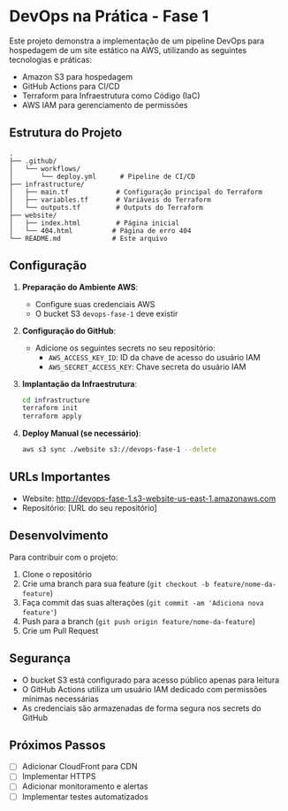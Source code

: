 # DevOps na Prática - Fase 1

Este projeto demonstra a implementação de um pipeline DevOps para hospedagem de um site estático na AWS, utilizando as seguintes tecnologias e práticas:

- Amazon S3 para hospedagem
- GitHub Actions para CI/CD
- Terraform para Infraestrutura como Código (IaC)
- AWS IAM para gerenciamento de permissões

## Estrutura do Projeto

```
.
├── .github/
│   └── workflows/
│       └── deploy.yml      # Pipeline de CI/CD
├── infrastructure/
│   ├── main.tf            # Configuração principal do Terraform
│   ├── variables.tf       # Variáveis do Terraform
│   └── outputs.tf         # Outputs do Terraform
├── website/
│   ├── index.html         # Página inicial
│   └── 404.html          # Página de erro 404
└── README.md             # Este arquivo
```

## Configuração

1. **Preparação do Ambiente AWS**:

   - Configure suas credenciais AWS
   - O bucket S3 `devops-fase-1` deve existir

2. **Configuração do GitHub**:

   - Adicione os seguintes secrets no seu repositório:
     - `AWS_ACCESS_KEY_ID`: ID da chave de acesso do usuário IAM
     - `AWS_SECRET_ACCESS_KEY`: Chave secreta do usuário IAM

3. **Implantação da Infraestrutura**:

   ```bash
   cd infrastructure
   terraform init
   terraform apply
   ```

4. **Deploy Manual (se necessário)**:
   ```bash
   aws s3 sync ./website s3://devops-fase-1 --delete
   ```

## URLs Importantes

- Website: http://devops-fase-1.s3-website-us-east-1.amazonaws.com
- Repositório: [URL do seu repositório]

## Desenvolvimento

Para contribuir com o projeto:

1. Clone o repositório
2. Crie uma branch para sua feature (`git checkout -b feature/nome-da-feature`)
3. Faça commit das suas alterações (`git commit -am 'Adiciona nova feature'`)
4. Push para a branch (`git push origin feature/nome-da-feature`)
5. Crie um Pull Request

## Segurança

- O bucket S3 está configurado para acesso público apenas para leitura
- O GitHub Actions utiliza um usuário IAM dedicado com permissões mínimas necessárias
- As credenciais são armazenadas de forma segura nos secrets do GitHub

## Próximos Passos

- [ ] Adicionar CloudFront para CDN
- [ ] Implementar HTTPS
- [ ] Adicionar monitoramento e alertas
- [ ] Implementar testes automatizados
